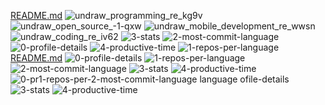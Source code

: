 [README.md](https://github.com/Karlie-crypto/Karlie-crypto/files/10298751/README.md)
![undraw_programming_re_kg9v](https://user-images.githubusercontent.com/110098940/209441000-031c203a-2e7d-4ae8-890c-67b24fb7193c.svg)
![undraw_open_source_-1-qxw](https://user-images.githubusercontent.com/110098940/209441035-cdddb9c6-aeac-4e45-9cc6-793039ccf8a7.svg)
![undraw_mobile_development_re_wwsn](https://user-images.githubusercontent.com/110098940/209441039-da8938d4-a30c-4141-8fe4-a2c6a48f332f.svg)
![undraw_coding_re_iv62](https://user-images.githubusercontent.com/110098940/209441042-7e98abad-71c2-4da9-8840-54359bdbda84.svg)
![3-stats](https://user-images.githubusercontent.com/110098940/209441062-7dbba528-32ba-47cf-82a7-e2404e21884e.svg)
![2-most-commit-language](https://user-images.githubusercontent.com/110098940/209441066-e5c0b282-53e8-436c-a869-d93ec8a14da6.svg)
![0-profile-details](https://user-images.githubusercontent.com/110098940/209441069-5f5ce0de-517a-4a87-9e25-5328e6bcea27.svg)
![4-productive-time](https://user-images.githubusercontent.com/110098940/209441076-acf7bcb6-0ca9-435c-845b-435040dca53f.svg)
![1-repos-per-language](https://user-images.githubusercontent.com/110098940/209441082-5e00df2a-7352-4afe-bd65-79f25da334f7.svg)
[README.md](https://github.com/Karlie-crypto/Karlie-crypto/files/10298755/README.md)
![0-profile-details](https://user-images.githubusercontent.com/110098940/209441096-27c4a4f3-cbdd-4ee4-ace4-37f45668ba1c.svg)
![1-repos-per-language](https://user-images.githubusercontent.com/110098940/209441098-e94d4f44-e57e-4435-ad67-2b83d7737c9e.svg)
![2-most-commit-language](https://user-images.githubusercontent.com/110098940/209441102-9f846137-e2b0-4607-87ac-c71baacdc96e.svg)
![3-stats](https://user-images.githubusercontent.com/110098940/209441104-f2818e25-ab9b-4b92-8295-0c17066605a2.svg)
![4-productive-time](https://user-images.githubusercontent.com/110098940/209441106-077ab15b-66c9-4310-8a98-1d4480b0fd10.svg)
![0-pr![1-repos-per-![2-most-commit-language](https://user-images.githubusercontent.com/110098940/209441211-f2bf1202-1602-4c48-a941-9ca8b7a02ca7.svg)
language](https://user-images.githubusercontent.com/110098940/209441199-f1cd1cf9-c378-4d9f-a0f1-9c629e857fa7.svg)
ofile-details](https://user-images.githubusercontent.com/110098940/209441182-843f2049-1fcc-4637-a0c8-c78a410f2f10.svg)
![3-stats](https://user-images.githubusercontent.com/110098940/209441219-c019702a-a3bd-47bc-99ee-a2535102d01d.svg)
![4-productive-time](https://user-images.githubusercontent.com/110098940/209441231-f348b67e-8214-4cec-a4bf-5e67d638225f.svg)
